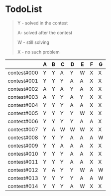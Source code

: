 # TodoList
> Y - solved in the contest
>
> A- solved after the contest
>
> W - still solving
>
> X - no such problem

|  | A | B | C | D | E | F | G
---|---|---|---|---|---|---|---|
contest#000| Y | Y | A | Y | W | X | X
contest#001| Y | Y | Y | A | A | X | X
contest#002| A | Y | A | Y | A | X | X
contest#003| A | Y | Y | A | Y | X | X
contest#004| Y | Y | Y | A | A | X | X
contest#005| Y | Y | Y | Y | W | X | X
contest#006| Y | Y | Y | Y | A | A | X
contest#007| Y | A | W | W | W | X | X
contest#008| Y | Y | Y | A | A | A | W
contest#009| Y | Y | A | A | A | X | X
contest#010| Y | Y | Y | A | A | X | X
contest#011| Y | Y | Y | A | A | X | X
contest#012| Y | A | Y | Y | W | A | W
contest#013| Y | Y | Y | Y | A | A | W
contest#014| Y | Y | Y | A | W | X | X
